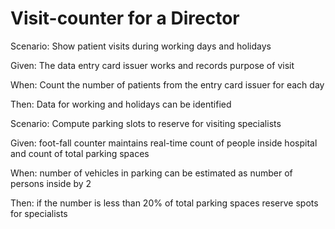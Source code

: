 # Visit-counter for a Director

Scenario: Show patient visits during working days and holidays

  Given: The data entry card issuer works and records purpose of visit
  
  When: Count the number of patients from the entry card issuer for each day
  
  Then: Data for working and holidays can be identified

Scenario: Compute parking slots to reserve for visiting specialists

  Given: foot-fall counter maintains real-time count of people inside hospital
         and count of total parking spaces

  When: number of vehicles in parking can be estimated as
        number of persons inside by 2
  
  Then: if the number is less than 20% of total parking spaces
        reserve spots for specialists
